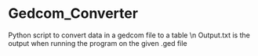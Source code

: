 # Gedcom_Converter
Python script to convert data in a gedcom file to a table \n
Output.txt is the output when running the program on the given .ged file
